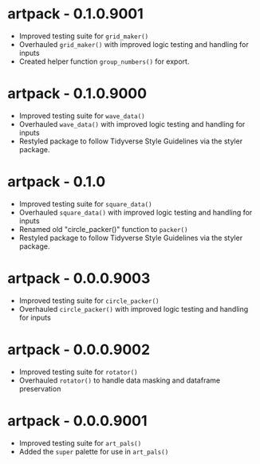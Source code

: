 # artpack - 0.1.0.9001

* Improved testing suite for `grid_maker()`
* Overhauled `grid_maker()` with improved logic testing and handling for inputs
* Created helper function `group_numbers()` for export.


# artpack  - 0.1.0.9000

* Improved testing suite for `wave_data()`
* Overhauled `wave_data()` with improved logic testing and handling for inputs
* Restyled package to follow Tidyverse Style Guidelines via the styler package.

# artpack - 0.1.0

* Improved testing suite for `square_data()`
* Overhauled `square_data()` with improved logic testing and handling for inputs
* Renamed old "circle_packer()" function to `packer()`
* Restyled package to follow Tidyverse Style Guidelines via the styler package.

# artpack - 0.0.0.9003

* Improved testing suite for `circle_packer()`
* Overhauled `circle_packer()` with improved logic testing and handling for inputs

# artpack  - 0.0.0.9002

* Improved testing suite for `rotator()`
* Overhauled `rotator()` to handle data masking and dataframe preservation

# artpack - 0.0.0.9001

* Improved testing suite for `art_pals()`
* Added the `super` palette for use in `art_pals()`
